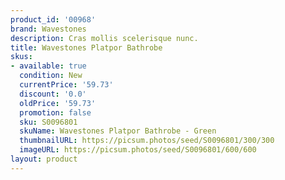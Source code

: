 ```yaml
---
product_id: '00968'
brand: Wavestones
description: Cras mollis scelerisque nunc.
title: Wavestones Platpor Bathrobe
skus:
- available: true
  condition: New
  currentPrice: '59.73'
  discount: '0.0'
  oldPrice: '59.73'
  promotion: false
  sku: S0096801
  skuName: Wavestones Platpor Bathrobe - Green
  thumbnailURL: https://picsum.photos/seed/S0096801/300/300
  imageURL: https://picsum.photos/seed/S0096801/600/600
layout: product
---
```

